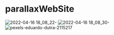 # parallaxWebSite

![2022-04-16 18_08_22-](https://user-images.githubusercontent.com/65620947/163682697-587f7bb0-2ff7-4eb5-a8d0-80037287a33d.png)
![2022-04-16 18_08_30-](https://user-images.githubusercontent.com/65620947/163682708-53e08a3d-c40d-4ec6-a668-f89b300525b6.png)
![pexels-eduardo-dutra-2115217](https://user-images.githubusercontent.com/65620947/163682713-8005b8d1-e49b-4b7b-b6b9-4c4d8839557a.jpg)
